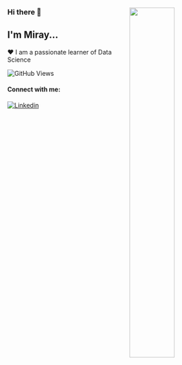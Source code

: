 
<div class='container'>
<div><img align='right' style="height: auto; width: 45%; class="img" src="https://github-readme-stats.vercel.app/api?username=miraytopal&theme=radical&show_icons=true&include_all_commits=true&hide_border=true" /></div>

### Hi there 👋 
I'm Miray...
--

:heart: I am a passionate learner of Data Science


![GitHub Views](https://komarev.com/ghpvc/?username=miraytopal&color=db5a6b)

#### Connect with me:

[![Linkedin]( https://img.shields.io/badge/linkedin-%230077B5.svg?style=for-the-badge&logo=linkedin&logoColor=white>)](https://www.linkedin.com/in/miray-topal/)
&nbsp;
<!--

[![Gmail](https://img.shields.io/badge/Gmail-D14836?style=for-the-badge&logo=gmail&logoColor=white)](https://www.miraytopal92@gmail.com/)
[![Gmail](https://img.shields.io/badge/Gmail-EA4335.svg?style=for-the-badge&logo=Gmail&logoColor=white)](miraytopal92@gmail.com)

[![Linkedin](https://i.stack.imgur.com/gVE0j.png)](https://www.linkedin.com/in/miray-topal/)
**miraytopal/miraytopal** is a ✨ _special_ ✨ repository because its `README.md` (this file) appears on your GitHub profile.

Here are some ideas to get you started:

- 🔭 I’m currently working on ...
- 🌱 I’m currently learning ...
- 👯 I’m looking to collaborate on ...
- 🤔 I’m looking for help with ...
- 💬 Ask me about ...
- 📫 How to reach me: ...
- 😄 Pronouns: ...
- ⚡ Fun fact: ...
![Visitor Count](https://profile-counter.glitch.me/{miraytopal}/count.svg)

![Visitor Count](https://profile-counter.glitch.me/{miraytopal}/count.svg)
-->






